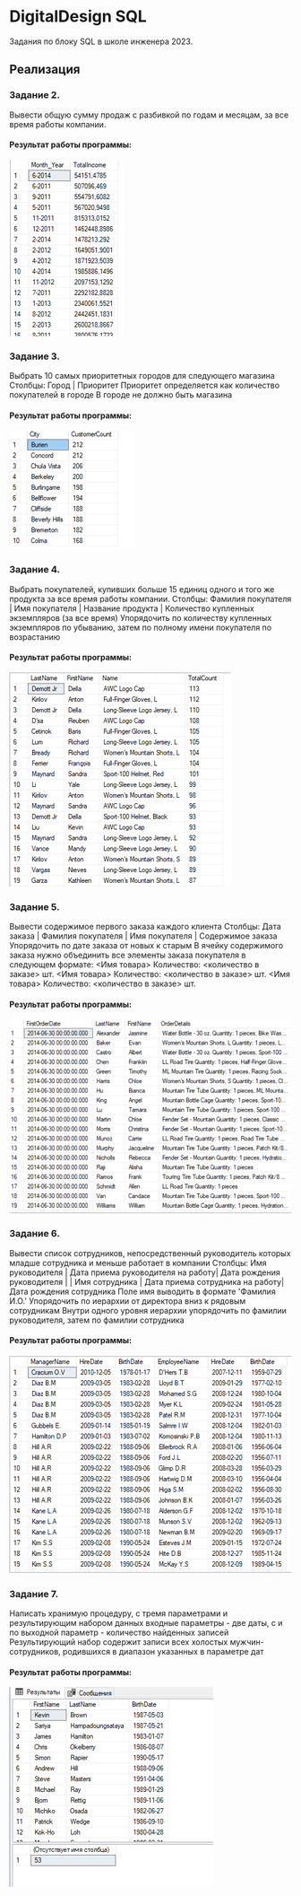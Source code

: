 # DigitalDesign SQL
Задания по блоку SQL в школе инженера 2023.

## Реализация

### Задание 2.
Вывести общую сумму продаж с разбивкой по годам и месяцам, за все время работы компании.

#### Результат работы программы:
![Результат](https://github.com/Skyliice/DigitalDesignSQL/blob/main/Images/Task2.PNG)

### Задание 3.
Выбрать 10 самых приоритетных городов для следующего магазина
Столбцы: Город | Приоритет
Приоритет определяется как количество покупателей в городе
В городе не должно быть магазина

#### Результат работы программы:
![Результат](https://github.com/Skyliice/DigitalDesignSQL/blob/main/Images/Task3.PNG)

### Задание 4.
Выбрать покупателей, купивших больше 15 единиц одного и того же продукта за все время работы компании.
Столбцы: Фамилия покупателя | Имя покупателя | Название продукта | Количество купленных экземпляров (за все время) 
Упорядочить по количеству купленных экземпляров по убыванию, затем по полному имени покупателя по возрастанию

#### Результат работы программы:
![Результат](https://github.com/Skyliice/DigitalDesignSQL/blob/main/Images/Task4_1.PNG)

### Задание 5.
Вывести содержимое первого заказа каждого клиента
Столбцы: Дата заказа | Фамилия покупателя | Имя покупателя | Содержимое заказа
Упорядочить по дате заказа от новых к старым
В ячейку содержимого заказа нужно объединить все элементы заказа покупателя в следующем формате:
<Имя товара> Количество: <количество в заказе> шт.
<Имя товара> Количество: <количество в заказе> шт.
<Имя товара> Количество: <количество в заказе> шт.

#### Результат работы программы:
![Результат](https://github.com/Skyliice/DigitalDesignSQL/blob/main/Images/Task5_1.PNG)

### Задание 6.
Вывести список сотрудников, непосредственный руководитель которых младше сотрудника и меньше работает в компании
Столбцы: Имя руководителя | Дата приема руководителя на работу| Дата рождения руководителя |
	| Имя сотрудника | Дата приема сотрудника на работу| Дата рождения сотрудника
Поле имя выводить в формате 'Фамилия И.О.'
Упорядочить по иерархии от директора вниз к рядовым сотрудникам
Внутри одного уровня иерархии упорядочить по фамилии руководителя, затем по фамилии сотрудника

#### Результат работы программы:
![Результат](https://github.com/Skyliice/DigitalDesignSQL/blob/main/Images/Task6.PNG)

### Задание 7.
Написать хранимую процедуру, с тремя параметрами и результирующим набором данных 
входные параметры - две даты, с и по 
выходной параметр - количество найденных записей 
Результирующий набор содержит записи всех холостых мужчин-сотрудников, родившихся в диапазон указанных в параметре дат

#### Результат работы программы:
![Результат](https://github.com/Skyliice/DigitalDesignSQL/blob/main/Images/Task7.PNG)
